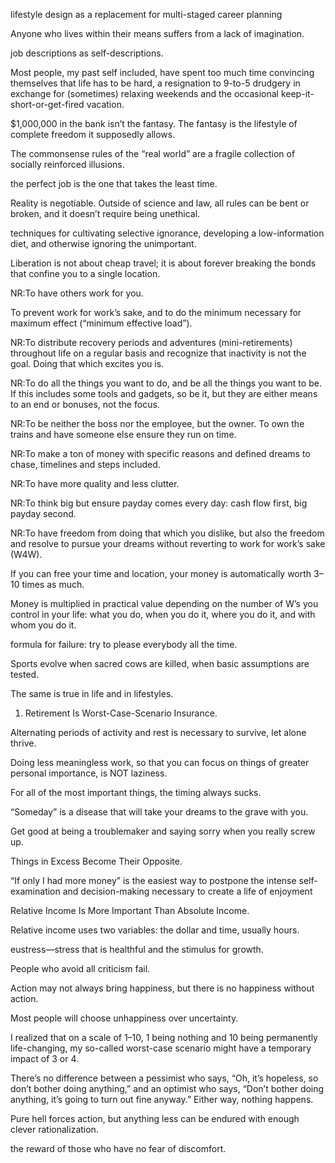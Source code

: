 lifestyle design as a replacement for multi-staged career planning

Anyone who lives within their means suffers from a lack of imagination.

job descriptions as self-descriptions.

Most people, my past self included, have spent too much time convincing themselves that life has to be hard, a resignation to 9-to-5 drudgery in exchange for (sometimes) relaxing weekends and the occasional keep-it-short-or-get-fired vacation.

$1,000,000 in the bank isn’t the fantasy. The fantasy is the lifestyle of complete freedom it supposedly allows.

The commonsense rules of the “real world” are a fragile collection of socially reinforced illusions.

the perfect job is the one that takes the least time.

Reality is negotiable. Outside of science and law, all rules can be bent or broken, and it doesn’t require being unethical.

techniques for cultivating selective ignorance, developing a low-information diet, and otherwise ignoring the unimportant.

Liberation is not about cheap travel; it is about forever breaking the bonds that confine you to a single location.

NR:To have others work for you.

To prevent work for work’s sake, and to do the minimum necessary for maximum effect (“minimum effective load”).

NR:To distribute recovery periods and adventures (mini-retirements) throughout life on a regular basis and recognize that inactivity is not the goal. Doing that which excites you is.

NR:To do all the things you want to do, and be all the things you want to be. If this includes some tools and gadgets, so be it, but they are either means to an end or bonuses, not the focus.

NR:To be neither the boss nor the employee, but the owner. To own the trains and have someone else ensure they run on time.

NR:To make a ton of money with specific reasons and defined dreams to chase, timelines and steps included.

NR:To have more quality and less clutter.

NR:To think big but ensure payday comes every day: cash flow first, big payday second.

NR:To have freedom from doing that which you dislike, but also the freedom and resolve to pursue your dreams without reverting to work for work’s sake (W4W).

If you can free your time and location, your money is automatically worth 3–10 times as much.

Money is multiplied in practical value depending on the number of W’s you control in your life: what you do, when you do it, where you do it, and with whom you do it.

formula for failure: try to please everybody all the time.

Sports evolve when sacred cows are killed, when basic assumptions are tested.

The same is true in life and in lifestyles.

1. Retirement Is Worst-Case-Scenario Insurance.

Alternating periods of activity and rest is necessary to survive, let alone thrive.

Doing less meaningless work, so that you can focus on things of greater personal importance, is NOT laziness.

For all of the most important things, the timing always sucks.

“Someday” is a disease that will take your dreams to the grave with you.

Get good at being a troublemaker and saying sorry when you really screw up.

Things in Excess Become Their Opposite.

“If only I had more money” is the easiest way to postpone the intense self-examination and decision-making necessary to create a life of enjoyment

Relative Income Is More Important Than Absolute Income.

Relative income uses two variables: the dollar and time, usually hours.

eustress—stress that is healthful and the stimulus for growth.

People who avoid all criticism fail.

Action may not always bring happiness, but there is no happiness without action.

Most people will choose unhappiness over uncertainty.

I realized that on a scale of 1–10, 1 being nothing and 10 being permanently life-changing, my so-called worst-case scenario might have a temporary impact of 3 or 4.

There’s no difference between a pessimist who says, “Oh, it’s hopeless, so don’t bother doing anything,” and an optimist who says, “Don’t bother doing anything, it’s going to turn out fine anyway.” Either way, nothing happens.

Pure hell forces action, but anything less can be endured with enough clever rationalization.

the reward of those who have no fear of discomfort.